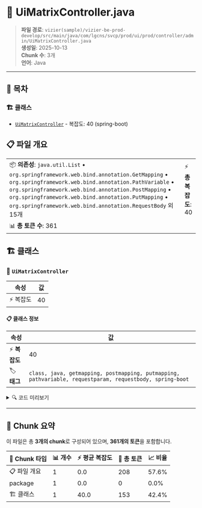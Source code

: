 # 📄 UiMatrixController.java

> **파일 경로**: `vizier(sample)/vizier-be-prod-develop/src/main/java/com/lgcns/svcp/prod/ui/prod/controller/admin/UiMatrixController.java`  
> **생성일**: 2025-10-13  
> **Chunk 수**: 3개  
> **언어**: Java
---

## 📑 목차

### 🏗️ 클래스
- [`UiMatrixController`](#class-uimatrixcontroller) - 복잡도: 40 (spring-boot)

## 📋 파일 개요

| | |
|--|--|
| 📦 **의존성**: `java.util.List` • `org.springframework.web.bind.annotation.GetMapping` • `org.springframework.web.bind.annotation.PathVariable` • `org.springframework.web.bind.annotation.PostMapping` • `org.springframework.web.bind.annotation.PutMapping` • `org.springframework.web.bind.annotation.RequestBody` 외 15개 | ⚡ **총 복잡도**: 40 |
| 📊 **총 토큰 수**: 361 |  |



## 🏗️ 클래스

### <a id="class-uimatrixcontroller"></a>🎯 `UiMatrixController`

| 속성 | 값 |
|------|----|
| ⚡ 복잡도 | 40 |



#### 📋 클래스 정보

| 속성 | 값 |
|------|----|
| ⚡ **복잡도** | 40 || 📍 **라인 범위** | 32-32 |
| 🏷️ **태그** | `class, java, getmapping, postmapping, putmapping, pathvariable, requestparam, requestbody, spring-boot` || 🏗️ **프레임워크** | `spring-boot` |

<details>
<summary>🔍 코드 미리보기</summary>

```java
public class UiMatrixController {
	private final UiMatrixService uiMatrixService;

	@GetMapping()
	@Operation(summary = "Matrix 조회", description = "Matrix 조회")
	public PageResult<?> searchMatrix(@RequestParam(required = false) String matrixCodeName,
			@RequestParam(defaultValue = "1", required = false) int page,
			@RequestParam(defaultValue = "10", required = false) int size) {

		SearchMatrixReqDto reqDto = new SearchMatrixReqDto();
		reqDto.setSize(size);
		reqDto.setPage(page);
		reqDto.setMatrixCodeName(matrixCodeName);

		return uiMatrixService.searchMatrix(reqDto);
	}

	@GetMapping("/builder")
	@Operation(summary = "Matrix Builder 상세조회", description = "Matrix Builder 상세조회")
	public List<BuilderFactorDto> retrieveMatrixBuilder(String matrixCode) {
		return uiMatrixService.retrieveMa...
```

**Chunk 정보**
- 🆔 **ID**: `9988c9e83b6c`
- 📍 **라인**: 32-32
- 📊 **토큰**: 153
- 🏷️ **태그**: `class, java, getmapping, postmapping, putmapping...`

</details>

---





## 🧩 Chunk 요약

이 파일은 총 **3개의 chunk**로 구성되어 있으며, **361개의 토큰**을 포함합니다.

| 🧩 Chunk 타입 | 📊 개수 | ⚡ 평균 복잡도 | 📝 총 토큰 | 📈 비율 |
|---------------|--------|-------------|----------|--------|
| 📋 파일 개요 | 1 | 0.0 | 208 | 57.6% |
| package | 1 | 0.0 | 0 | 0.0% |
| 🏗️ 클래스 | 1 | 40.0 | 153 | 42.4% |


